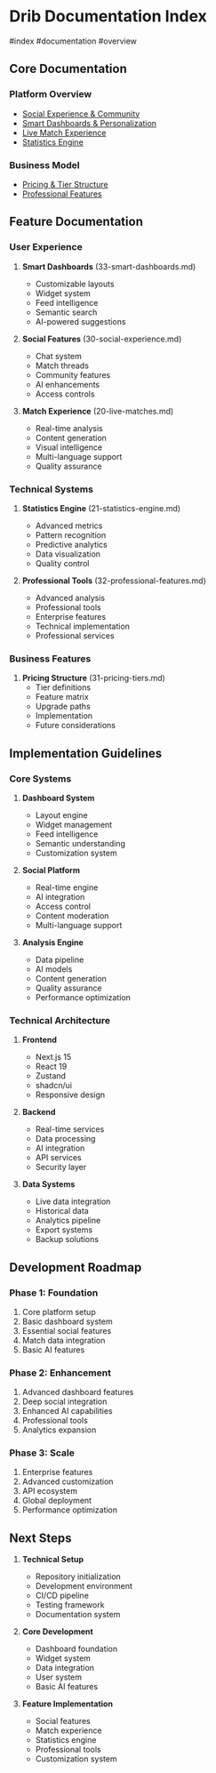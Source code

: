 # Drib Documentation Index

#index #documentation #overview

## Core Documentation

### Platform Overview
- [Social Experience & Community](30-social-experience.md)
- [Smart Dashboards & Personalization](33-smart-dashboards.md)
- [Live Match Experience](20-live-matches.md)
- [Statistics Engine](21-statistics-engine.md)

### Business Model
- [Pricing & Tier Structure](31-pricing-tiers.md)
- [Professional Features](32-professional-features.md)

## Feature Documentation

### User Experience
1. **Smart Dashboards** (33-smart-dashboards.md)
   - Customizable layouts
   - Widget system
   - Feed intelligence
   - Semantic search
   - AI-powered suggestions

2. **Social Features** (30-social-experience.md)
   - Chat system
   - Match threads
   - Community features
   - AI enhancements
   - Access controls

3. **Match Experience** (20-live-matches.md)
   - Real-time analysis
   - Content generation
   - Visual intelligence
   - Multi-language support
   - Quality assurance

### Technical Systems
1. **Statistics Engine** (21-statistics-engine.md)
   - Advanced metrics
   - Pattern recognition
   - Predictive analytics
   - Data visualization
   - Quality control

2. **Professional Tools** (32-professional-features.md)
   - Advanced analysis
   - Professional tools
   - Enterprise features
   - Technical implementation
   - Professional services

### Business Features
1. **Pricing Structure** (31-pricing-tiers.md)
   - Tier definitions
   - Feature matrix
   - Upgrade paths
   - Implementation
   - Future considerations

## Implementation Guidelines

### Core Systems
1. **Dashboard System**
   - Layout engine
   - Widget management
   - Feed intelligence
   - Semantic understanding
   - Customization system

2. **Social Platform**
   - Real-time engine
   - AI integration
   - Access control
   - Content moderation
   - Multi-language support

3. **Analysis Engine**
   - Data pipeline
   - AI models
   - Content generation
   - Quality assurance
   - Performance optimization

### Technical Architecture
1. **Frontend**
   - Next.js 15
   - React 19
   - Zustand
   - shadcn/ui
   - Responsive design

2. **Backend**
   - Real-time services
   - Data processing
   - AI integration
   - API services
   - Security layer

3. **Data Systems**
   - Live data integration
   - Historical data
   - Analytics pipeline
   - Export systems
   - Backup solutions

## Development Roadmap

### Phase 1: Foundation
1. Core platform setup
2. Basic dashboard system
3. Essential social features
4. Match data integration
5. Basic AI features

### Phase 2: Enhancement
1. Advanced dashboard features
2. Deep social integration
3. Enhanced AI capabilities
4. Professional tools
5. Analytics expansion

### Phase 3: Scale
1. Enterprise features
2. Advanced customization
3. API ecosystem
4. Global deployment
5. Performance optimization

## Next Steps

1. **Technical Setup**
   - Repository initialization
   - Development environment
   - CI/CD pipeline
   - Testing framework
   - Documentation system

2. **Core Development**
   - Dashboard foundation
   - Widget system
   - Data integration
   - User system
   - Basic AI features

3. **Feature Implementation**
   - Social features
   - Match experience
   - Statistics engine
   - Professional tools
   - Customization system 